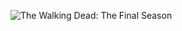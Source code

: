 ![The Walking Dead: The Final Season](https://user-images.githubusercontent.com/24681191/87074636-d158eb00-c227-11ea-9c5e-066567ba7a33.jpg)
